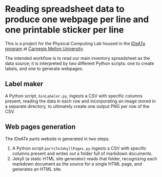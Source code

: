 # Reading spreadsheet data to produce one webpage per line and one printable sticker per line

This is a project for the Physical Computing Lab housed in the [IDeATe 
program](http://ideate.andrew.cmu.edu) at [Carnegie Mellon 
University](http://cmu.edu).

The intended workflow is to read our main inventory spreadsheet as the data source; it is 
interpreted by two different Python scripts: one to create labels, and one to generate 
webpages.

## Label maker

A Python script, `binLabeler.py`, ingests a CSV with specific columns present, reading the 
data in each row and incorporating an image stored in a separate directory, to ultimately 
create one output PNG per row of the CSV.

## Web pages generation

The IDeATe parts website is generated in two steps. 
1) A Python script `partsToJekyllPages.py` ingests a CSV with specific columns present and 
writes out a folder full 
of markdown documents. 
2) Jekyll (a static HTML site generator) reads that folder, recognizing each markdown 
document as the source for a single HTML page, and generates an HTML site.
